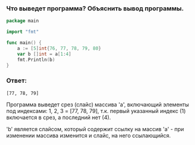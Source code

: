 ### Что выведет программа? Объяснить вывод программы.

```go
package main

import "fmt"

func main() {
    a := [5]int{76, 77, 78, 79, 80}
    var b []int = a[1:4]
    fmt.Println(b)
}
```

### Ответ:
```
[77, 78, 79]
```

Программа выведет срез (слайс) массива 'a', включающий элементы под индексами: 1, 2, 3 = [77, 78, 79], т.к. первый указанный индекс (1) включается в срез, а последний нет (4).

'b' является слайсом, который содержит ссылку на массив 'a' - при изменении массива изменится и слайс, на него ссылающийся.